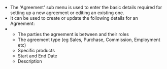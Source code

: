 - The 'Agreement' sub menu is used to enter the basic details required for setting up a new agreement or editing an existing one.
- It can be used to create or update the following details for an Agreement:
- <ul><li>The parties the agreement is between and their roles</li><li>The agreement type (eg Sales, Purchase, Commission, Employment etc)</li><li>Specific products</li><li>Start and End Date</li><li>Description</li></ul>